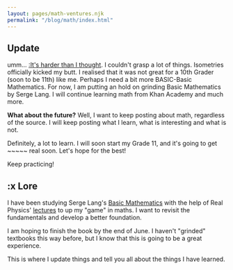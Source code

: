 ```yaml
---
layout: pages/math-ventures.njk
permalink: "/blog/math/index.html"
---
```

## Update
umm... [:It's harder than I thought](#:xLore). I couldn't grasp a lot of things. Isometries officially kicked my butt. I realised that it was not great for a 10th Grader (soon to be 11th) like me. Perhaps I need a bit more BASIC-Basic Mathematics. 
For now, I am putting an hold on grinding Basic Mathematics by Serge Lang. I will continue learning math from Khan Academy and much more.

**What about the future?** Well, I want to keep posting about math, regardless of the source. I will keep posting what I learn, what is interesting and what is not.

Definitely, a lot to learn. I will soon start my Grade 11, and it's going to get ~~~~~ real soon. Let's hope for the best!

Keep practicing!

## :x Lore
I have been studying Serge Lang's [Basic Mathematics](https://amzn.to/3UElWTL) with the help of Real Physics' [lectures](https://youtube.com/playlist?list=PLMcpDl1Pr-viA25VUkHNmcUkWx9usPgyb&si=W4iXHhkpfITEBTtL) to up my "game" in maths. I want to revisit the fundamentals and develop a better foundation.

I am hoping to finish the book by the end of June. I haven't "grinded" textbooks this way before, but I know that this is going to be a great experience.

This is where I update things and tell you all about the things I have learned.
